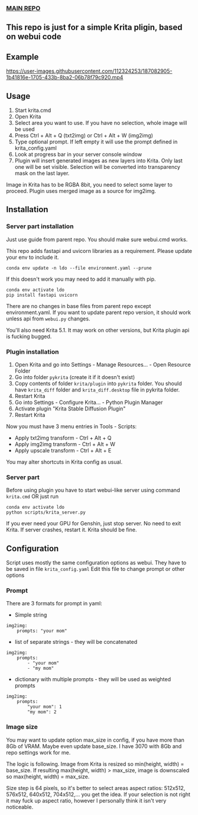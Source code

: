 ### [MAIN REPO](https://github.com/hlky/stable-diffusion)

## This repo is just for a simple Krita pligin, based on webui code

## Example

https://user-images.githubusercontent.com/112324253/187082905-1b41816e-1705-433b-8ba2-06b78f79c920.mp4


## Usage

1. Start krita.cmd
2. Open Krita
3. Select area you want to use. If you have no selection, whole image will be used
4. Press Ctrl + Alt + Q (txt2img) or Ctrl + Alt + W (img2img)
5. Type optional prompt. If left empty it will use the prompt defined in krita_config.yaml
6. Look at progress bar in your server console window
7. Plugin will insert generated images as new layers into Krita. Only last one will be set visible. Selection will be
   converted into transparency mask on the last layer.

Image in Krita has to be RGBA 8bit, you need to select some layer to proceed. Plugin uses merged image as a source for img2img.

## Installation

### Server part installation

Just use guide from parent repo. You should make sure webui.cmd works.

This repo adds fastapi and uvicorn libraries as a requirement. Please update your env to include it.
```shell
conda env update -n ldo --file environment.yaml --prune
```

If this doesn't work you may need to add it manually with pip.
```shell
conda env activate ldo
pip install fastapi uvicorn
```

There are no changes in base files from parent repo except environment.yaml. If you want to update parent repo version, it should work unless api from `webui.py` changes.

You'll also need Krita 5.1. It may work on other versions, but Krita plugin api is fucking bugged.

### Plugin installation

1. Open Krita and go into Settings - Manage Resources... - Open Resource Folder
2. Go into folder `pykrita` (create it if it doesn't exist)
3. Copy contents of folder `krita/plugin` into `pykrita` folder. You should have `krita_diff` folder
   and `krita_diff.desktop` file in pykrita folder.
4. Restart Krita
5. Go into Settings - Configure Krita... - Python Plugin Manager
6. Activate plugin "Krita Stable Diffusion Plugin"
7. Restart Krita

Now you must have 3 menu entries in Tools - Scripts:

- Apply txt2img transform - Ctrl + Alt + Q
- Apply img2img transform - Ctrl + Alt + W
- Apply upscale transform - Ctrl + Alt + E

You may alter shortcuts in Krita config as usual.

### Server part

Before using plugin you have to start webui-like server using command `krita.cmd` OR just run

```shell
conda env activate ldo
python scripts/krita_server.py
```

If you ever need your GPU for Genshin, just stop server. No need to exit Krita. If server crashes, restart it. Krita
should be fine.

## Configuration

Script uses mostly the same configuration options as webui. They have to be saved in file `krita_config.yaml`
Edit this file to change prompt or other options

### Prompt

There are 3 formats for prompt in yaml:

- Simple string

```
img2img:
    prompts: "your mom"
```

- list of separate strings - they will be concatenated

```
img2img:
    prompts: 
        - "your mom"
        - "my mom"
```

- dictionary with multiple prompts - they will be used as weighted prompts

```
img2img:
    prompts: 
        "your mom": 1 
        "my mom": 2
```


### Image size

You may want to update option max_size in config, if you have more than 8Gb of VRAM. Maybe even update base_size. I have 3070 with 8Gb and repo settings work for me.

The logic is following. Image from Krita is resized so min(height, width) = base_size. If resulting max(height, width) > max_size, image is downscaled so max(height, width) = max_size.

Size step is 64 pixels, so it's better to select areas aspect ratios: 512x512, 576x512, 640x512, 704x512,... you get the idea. If your selection is not right it may fuck up aspect ratio, however I personally think it isn't very noticeable.
